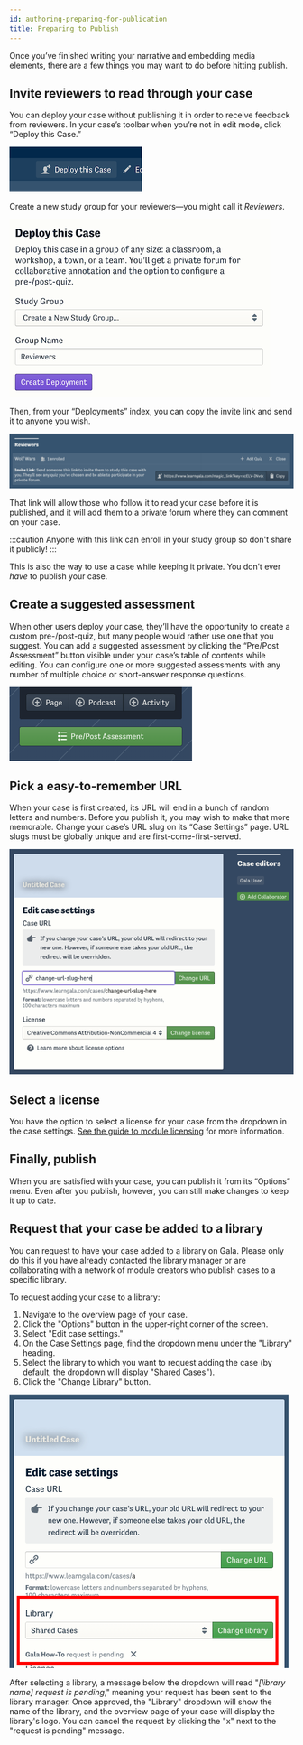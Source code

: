 ```yaml
---
id: authoring-preparing-for-publication
title: Preparing to Publish
---
```


Once you’ve finished writing your narrative and embedding media elements, there are a few things you may want to do before hitting publish.

## Invite reviewers to read through your case

You can deploy your case without publishing it in order to receive feedback from reviewers.
In your case’s toolbar when you’re not in edit mode, click “Deploy this Case.”

![A screenshot of the Deploy button.](./assets/deploy-button-screenshot.png)

Create a new study group for your reviewers—you might call it _Reviewers_.

![A screenshot of the creation form.](./assets/create-study-group-screenshot.png)

Then, from your “Deployments” index, you can copy the invite link and send it to anyone you wish.

![A screenshot of the deployments index](./assets/deployments-index-screenshot.png)

That link will allow those who follow it to read your case before it is published, and it will add them to a private forum where they can comment on your case.

:::caution
 Anyone with this link can enroll in your study group so don't share it publicly!
:::

This is also the way to use a case while keeping it private.
You don’t ever _have_ to publish your case.

## Create a suggested assessment

When other users deploy your case, they’ll have the opportunity to create a custom pre-/post-quiz, but many people would rather use one that you suggest.
You can add a suggested assessment by clicking the “Pre/Post Assessment” button visible under your case’s table of contents while editing.
You can configure one or more suggested assessments with any number of multiple choice or short-answer response questions.

![Click the "Pre/Post Assessment" button](./assets/authoring-add-assessment.png)

## Pick a easy-to-remember URL

When your case is first created, its URL will end in a bunch of random letters and numbers.
Before you publish it, you may wish to make that more memorable.
Change your case’s URL slug on its “Case Settings” page.
URL slugs must be globally unique and are first-come-first-served.


![Change your URL slug in the case settings menu](./assets/authoring-change-url.png)

## Select a license

You have the option to select a license for your case from the dropdown in the case settings. [See the guide to module licensing](./general-licensing) for more information.

## Finally, publish

When you are satisfied with your case, you can publish it from its “Options” menu.
Even after you publish, however, you can still make changes to keep it up to date.

## Request that your case be added to a library

You can request to have your case added to a library on Gala. Please only do this if you have already contacted the library manager or are collaborating with a network of module creators who publish cases to a specific library.

To request adding your case to a library:

1. Navigate to the overview page of your case.
2. Click the "Options" button in the upper-right corner of the screen.
3. Select "Edit case settings."
4. On the Case Settings page, find the dropdown menu under the "Library" heading.
5. Select the library to which you want to request adding the case (by default, the dropdown will display "Shared Cases").
6. Click the "Change Library" button.

![Send a library request from the case settings menu](./assets/authoring-edit-library.png)

After selecting a library, a message below the dropdown will read "_[library name] request is pending_," meaning your request has been sent to the library manager. Once approved, the "Library" dropdown will show the name of the library, and the overview page of your case will display the library's logo. You can cancel the request by clicking the "x" next to the "request is pending" message.